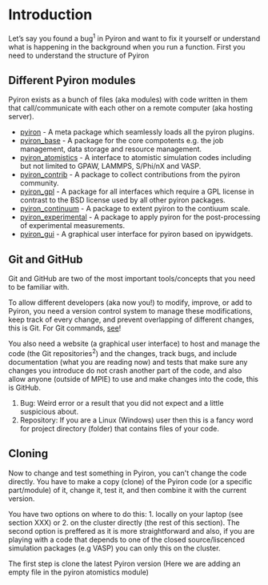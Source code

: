 # Introduction

Let’s say you found a bug<sup>1</sup> in Pyiron and want to fix it yourself or understand what is happening in the background when you run a function. First you need to understand the structure of Pyiron

## Different Pyiron modules

Pyiron exists as a bunch of files (aka modules) with code written in them that call/communicate with each other on a remote computer (aka hosting server).

* [pyiron](https://github.com/pyiron/pyiron) - A meta package which seamlessly loads all the pyiron plugins. 
* [pyiron_base](https://github.com/pyiron/pyiron_base) - A package for the core compotents e.g. the job management, data storage and resource management. 
* [pyiron_atomistics](https://github.com/pyiron/pyiron_atomistics) - A interface to atomistic simulation codes including but not limited to GPAW, LAMMPS, S/Phi/nX and VASP. 
* [pyiron_contrib](https://github.com/pyiron/pyiron_contrib) - A package to collect contributions from the pyiron community.
* [pyiron_gpl](https://github.com/pyiron/pyiron_gpl) - A package for all interfaces which require a GPL license in contrast to the BSD license used by all other pyiron packages. 
* [pyiron_continuum](https://github.com/pyiron/pyiron_continuum) - A package to extent pyiron to the contiuum scale. 
* [pyiron_experimental](https://github.com/pyiron/pyiron_experimental) - A package to apply pyiron for the post-processing of experimental measurements. 
* [pyiron_gui](https://github.com/pyiron/pyiron_gui) - A graphical user interface for pyiron based on ipywidgets. 

## Git and GitHub
Git and GitHub are two of the most important tools/concepts that you need to be familiar with.

To allow different developers (aka now you!) to modify, improve, or add to Pyiron, you need a version control system to manage these modifications, keep track of every change, and prevent overlapping of different changes, this is Git. For Git commands, [see](https://gitlab.mpcdf.mpg.de/eisenforschung/cm/documentation/-/blob/master/Git.md)!

You also need a website (a graphical user interface) to host and manage the code (the Git repositories<sup>2</sup>) and the changes, track bugs, and include documentation (what you are reading now) and tests that make sure any changes you introduce do not crash another part of the code, and also allow anyone (outside of MPIE) to use and make changes into the code, this is GitHub. 

1. Bug: Weird error or a result that you did not expect and a little suspicious about.
2. Repository: If you are a Linux (Windows) user then this is a fancy word for project directory (folder) that contains files of your code.

## Cloning 

Now to change and test something in Pyiron, you can't change the code directly. You have to make a copy (clone) of the Pyiron code (or a specific part/module) of it, change it, test it, and then combine it with the current version.  

You have two options on where to do this: 1. locally on your laptop (see section XXX) or 2. on the cluster directly (the rest of this section). The second option is preffered as it is more straightforward and also, if you are playing with a code that depends to one of the closed source/liscenced simulation packages (e.g VASP) you can only this on the cluster.

The first step is clone the latest Pyiron version (Here we are adding an empty file in the pyiron atomistics module)
